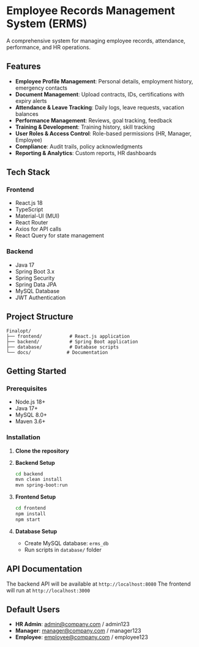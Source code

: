 # Employee Records Management System (ERMS)

A comprehensive system for managing employee records, attendance, performance, and HR operations.

## Features

- **Employee Profile Management**: Personal details, employment history, emergency contacts
- **Document Management**: Upload contracts, IDs, certifications with expiry alerts
- **Attendance & Leave Tracking**: Daily logs, leave requests, vacation balances
- **Performance Management**: Reviews, goal tracking, feedback
- **Training & Development**: Training history, skill tracking
- **User Roles & Access Control**: Role-based permissions (HR, Manager, Employee)
- **Compliance**: Audit trails, policy acknowledgments
- **Reporting & Analytics**: Custom reports, HR dashboards

## Tech Stack

### Frontend
- React.js 18
- TypeScript
- Material-UI (MUI)
- React Router
- Axios for API calls
- React Query for state management

### Backend
- Java 17
- Spring Boot 3.x
- Spring Security
- Spring Data JPA
- MySQL Database
- JWT Authentication

## Project Structure

```
Finalopt/
├── frontend/          # React.js application
├── backend/           # Spring Boot application
├── database/          # Database scripts
└── docs/             # Documentation
```

## Getting Started

### Prerequisites
- Node.js 18+
- Java 17+
- MySQL 8.0+
- Maven 3.6+

### Installation

1. **Clone the repository**
2. **Backend Setup**
   ```bash
   cd backend
   mvn clean install
   mvn spring-boot:run
   ```

3. **Frontend Setup**
   ```bash
   cd frontend
   npm install
   npm start
   ```

4. **Database Setup**
   - Create MySQL database: `erms_db`
   - Run scripts in `database/` folder

## API Documentation

The backend API will be available at `http://localhost:8080`
The frontend will run at `http://localhost:3000`

## Default Users

- **HR Admin**: admin@company.com / admin123
- **Manager**: manager@company.com / manager123
- **Employee**: employee@company.com / employee123 